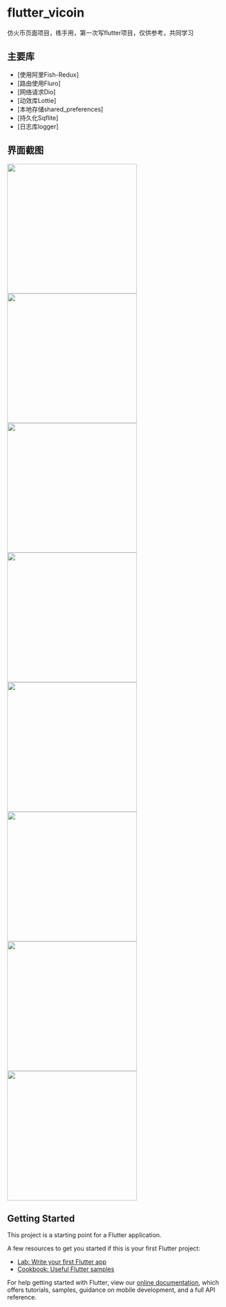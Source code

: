 # flutter_vicoin

仿火币页面项目，练手用，第一次写flutter项目，仅供参考，共同学习

## 主要库

- [使用阿里Fish-Redux]
- [路由使用Fluro]
- [网络请求Dio]
- [动效库Lottie]
- [本地存储shared_preferences]
- [持久化Sqflite]
- [日志库logger]

## 界面截图

<img src="https://github.com/ninosroger/flutter_fire_coin/blob/master/images/1.jpg" width="300" />
<img src="https://github.com/ninosroger/flutter_fire_coin/blob/master/images/2.jpg" width="300" />
<img src="https://github.com/ninosroger/flutter_fire_coin/blob/master/images/3.jpg" width="300" />
<img src="https://github.com/ninosroger/flutter_fire_coin/blob/master/images/4.jpg" width="300" />
<img src="https://github.com/ninosroger/flutter_fire_coin/blob/master/images/5.jpg" width="300" />
<img src="https://github.com/ninosroger/flutter_fire_coin/blob/master/images/6.jpg" width="300" />
<img src="https://github.com/ninosroger/flutter_fire_coin/blob/master/images/7.jpg" width="300" />
<img src="https://github.com/ninosroger/flutter_fire_coin/blob/master/images/8.jpg" width="300" />

## Getting Started

This project is a starting point for a Flutter application.

A few resources to get you started if this is your first Flutter project:

- [Lab: Write your first Flutter app](https://flutter.dev/docs/get-started/codelab)
- [Cookbook: Useful Flutter samples](https://flutter.dev/docs/cookbook)

For help getting started with Flutter, view our
[online documentation](https://flutter.dev/docs), which offers tutorials,
samples, guidance on mobile development, and a full API reference.
